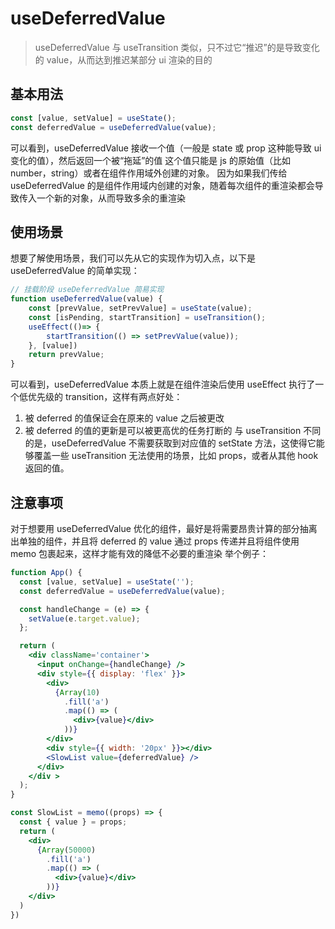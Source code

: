 # useDeferredValue

>  useDeferredValue 与 useTransition 类似，只不过它“推迟”的是导致变化的 value，从而达到推迟某部分 ui 渲染的目的
## 基本用法

```jsx
const [value, setValue] = useState();
const deferredValue = useDeferredValue(value);
```
可以看到，useDeferredValue 接收一个值（一般是 state 或 prop 这种能导致 ui 变化的值），然后返回一个被“拖延”的值
这个值只能是 js 的原始值（比如 number，string）或者在组件作用域外创建的对象。
因为如果我们传给 useDeferredValue 的是组件作用域内创建的对象，随着每次组件的重渲染都会导致传入一个新的对象，从而导致多余的重渲染

## 使用场景

想要了解使用场景，我们可以先从它的实现作为切入点，以下是 useDeferredValue 的简单实现：
```js
// 挂载阶段 useDeferredValue 简易实现
function useDeferredValue(value) {
    const [prevValue, setPrevValue] = useState(value);
    const [isPending, startTransition] = useTransition();
    useEffect(()=> {
        startTransition(() => setPrevValue(value));
    }, [value])
    return prevValue;
}
```
可以看到，useDeferredValue 本质上就是在组件渲染后使用 useEffect 执行了一个低优先级的 transition，这样有两点好处：
1. 被 deferred 的值保证会在原来的 value 之后被更改
2. 被 deferred 的值的更新是可以被更高优的任务打断的
与 useTransition 不同的是，useDeferredValue 不需要获取到对应值的 setState 方法，这使得它能够覆盖一些 useTransition 无法使用的场景，比如 props，或者从其他 hook 返回的值。
## 注意事项

对于想要用 useDeferredValue 优化的组件，最好是将需要昂贵计算的部分抽离出单独的组件，并且将 deferred 的 value 通过 props 传递并且将组件使用 memo 包裹起来，这样才能有效的降低不必要的重渲染
举个例子：

```jsx
function App() {
  const [value, setValue] = useState('');
  const deferredValue = useDeferredValue(value);

  const handleChange = (e) => {
    setValue(e.target.value);
  };

  return (
    <div className='container'>
      <input onChange={handleChange} />
      <div style={{ display: 'flex' }}>
        <div>
          {Array(10)
            .fill('a')
            .map(() => (
              <div>{value}</div>
            ))}
        </div>
        <div style={{ width: '20px' }}></div>
        <SlowList value={deferredValue} />
      </div>
    </div >
  );
}

const SlowList = memo((props) => {
  const { value } = props;
  return (
    <div>
      {Array(50000)
        .fill('a')
        .map(() => (
          <div>{value}</div>
        ))}
    </div>
  )
})
```






